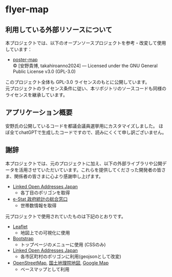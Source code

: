# flyer-map
## 利用している外部リソースについて
本プロジェクトでは、以下のオープンソースプロジェクトを参考・改変して使用しています：

- [poster-map](https://github.com/takahiroanno2024/poster-map/)  
  © [安野貴博, takahiroanno2024] — Licensed under the GNU General Public License v3.0 (GPL-3.0)

このプロジェクト全体も GPL-3.0 ライセンスのもとに公開しています。  
元プロジェクトのライセンス条件に従い、本リポジトリのソースコードも同様のライセンスを継承しています。

## アプリケーション概要
安野氏の公開しているコードを都議会議員選挙用にカスタマイズしました。
ほぼ全てchatGPTで生成したコードですので、読みにくくて申し訳ございません。

## 謝辞
本プロジェクトでは、元のプロジェクトに加え、以下の外部ライブラリや公開データを活用させていただいています。これらを提供してくださった開発者の皆さま、関係者の皆さまに心より感謝申し上げます。
- [Linked Open Addresses Japan](https://uedayou.net/loa/)
    - 各丁目のポリゴンを取得
- [e-Stat 政府統計の総合窓口](https://www.e-stat.go.jp/)
    - 世帯数情報を取得

元プロジェクトで使用されていたものは下記のとおりです。
- [Leaflet](https://leafletjs.com/)
    - 地図上での可視化に使用
- [Bootstrap](https://getbootstrap.jp/)
    - トップページのメニューに使用 (CSSのみ)
- [Linked Open Addresses Japan](https://uedayou.net/loa/)
    - 各市区町村のポリゴンに利用(geojsonとして改変)
- [OpenStreetMap](https://www.openstreetmap.org/copyright), [国土地理院地図](https://maps.gsi.go.jp/development/ichiran.html), [Google Map](https://www.google.com/maps)
    - ベースマップとして利用

